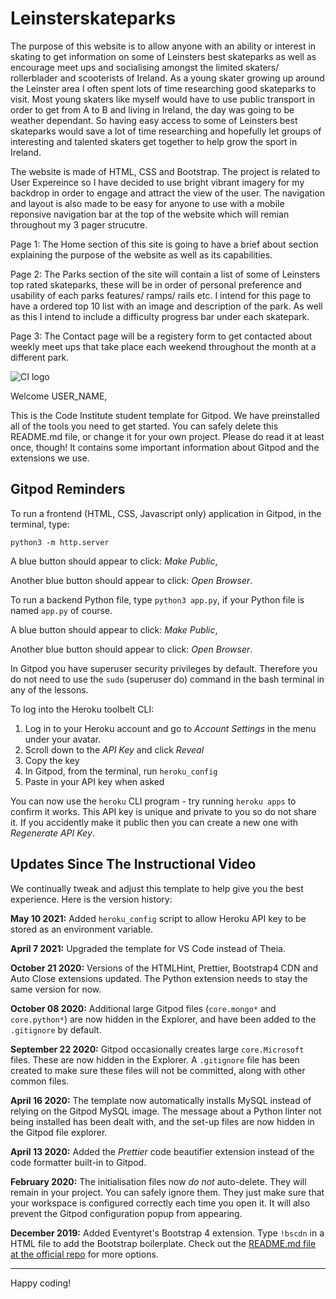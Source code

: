 # Leinsterskateparks

The purpose of this website is to allow anyone with an ability or interest in skating to get information on some of Leinsters best skateparks as well as encourage meet ups and socialising amongst the limited skaters/ rollerblader and scooterists of Ireland. As a young skater growing up around the Leinster area I often spent lots of time researching good skateparks to visit. Most young skaters like myself would have to use public transport in order to get from A to B and living in Ireland, the day was going to be weather dependant. So having easy access to some of Leinsters best skateparks would save a lot of time researching and hopefully let groups of interesting and talented skaters get together to help grow the sport in Ireland.

The website is made of HTML, CSS and Bootstrap. The project is related to User Expereince so I have decided to use bright vibrant imagery for my backdrop in order to engage and attract the view of the user. The navigation and layout is also made to be easy for anyone to use with a mobile reponsive navigation bar at the top of the website which will remian throughout my 3 pager strucutre. 



Page 1: The Home section of this site is going to have a brief about section explaining the purpose of the website as well as its capabilities.

Page 2: The Parks section of the site will contain a list of some of Leinsters top rated skateparks, these will be in order of personal preference and usability of each parks features/ ramps/ rails etc. I intend for this page to have a ordered top 10 list with an image and description of the park. As well as this I intend to include a difficulty progress bar under each skatepark. 

Page 3: The Contact page will be a registery form to get contacted about weekly meet ups that take place each weekend throughout the month at a different park.




























































![CI logo](https://codeinstitute.s3.amazonaws.com/fullstack/ci_logo_small.png)

Welcome USER_NAME,

This is the Code Institute student template for Gitpod. We have preinstalled all of the tools you need to get started. You can safely delete this README.md file, or change it for your own project. Please do read it at least once, though! It contains some important information about Gitpod and the extensions we use.

## Gitpod Reminders

To run a frontend (HTML, CSS, Javascript only) application in Gitpod, in the terminal, type:

`python3 -m http.server`

A blue button should appear to click: _Make Public_,

Another blue button should appear to click: _Open Browser_.

To run a backend Python file, type `python3 app.py`, if your Python file is named `app.py` of course.

A blue button should appear to click: _Make Public_,

Another blue button should appear to click: _Open Browser_.

In Gitpod you have superuser security privileges by default. Therefore you do not need to use the `sudo` (superuser do) command in the bash terminal in any of the lessons.

To log into the Heroku toolbelt CLI:

1. Log in to your Heroku account and go to *Account Settings* in the menu under your avatar.
2. Scroll down to the *API Key* and click *Reveal*
3. Copy the key
4. In Gitpod, from the terminal, run `heroku_config`
5. Paste in your API key when asked

You can now use the `heroku` CLI program - try running `heroku apps` to confirm it works. This API key is unique and private to you so do not share it. If you accidently make it public then you can create a new one with _Regenerate API Key_.

## Updates Since The Instructional Video

We continually tweak and adjust this template to help give you the best experience. Here is the version history:

**May 10 2021:** Added `heroku_config` script to allow Heroku API key to be stored as an environment variable.

**April 7 2021:** Upgraded the template for VS Code instead of Theia.

**October 21 2020:** Versions of the HTMLHint, Prettier, Bootstrap4 CDN and Auto Close extensions updated. The Python extension needs to stay the same version for now.

**October 08 2020:** Additional large Gitpod files (`core.mongo*` and `core.python*`) are now hidden in the Explorer, and have been added to the `.gitignore` by default.

**September 22 2020:** Gitpod occasionally creates large `core.Microsoft` files. These are now hidden in the Explorer. A `.gitignore` file has been created to make sure these files will not be committed, along with other common files.

**April 16 2020:** The template now automatically installs MySQL instead of relying on the Gitpod MySQL image. The message about a Python linter not being installed has been dealt with, and the set-up files are now hidden in the Gitpod file explorer.

**April 13 2020:** Added the _Prettier_ code beautifier extension instead of the code formatter built-in to Gitpod.

**February 2020:** The initialisation files now _do not_ auto-delete. They will remain in your project. You can safely ignore them. They just make sure that your workspace is configured correctly each time you open it. It will also prevent the Gitpod configuration popup from appearing.

**December 2019:** Added Eventyret's Bootstrap 4 extension. Type `!bscdn` in a HTML file to add the Bootstrap boilerplate. Check out the <a href="https://github.com/Eventyret/vscode-bcdn" target="_blank">README.md file at the official repo</a> for more options.

---

Happy coding!

